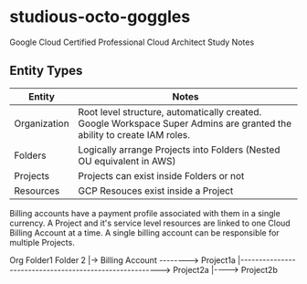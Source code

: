 # studious-octo-goggles
Google Cloud Certified Professional Cloud Architect Study Notes


## Entity Types

|Entity|Notes|
|---|---|
|Organization|Root level structure, automatically created. Google Workspace Super Admins are granted the ability to create IAM roles.|
|Folders|Logically arrange Projects into Folders (Nested OU equivalent in AWS)|
|Projects|Projects can exist inside Folders or not|
|Resources|GCP Resouces exist inside a Project|

Billing accounts have a payment profile associated with them in a single currency. A Project and it's service level resources are linked to one Cloud Billing Account at a time. A single billing account can be responsible for multiple Projects.

Org                                   Folder1                        Folder 2
 |-> Billing Account     -------->    Project1a
            |--------------------------------------------------------> Project2a
                                                                |----> Project2b